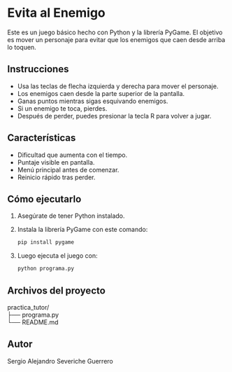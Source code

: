 # Evita al Enemigo

Este es un juego básico hecho con Python y la librería PyGame. El objetivo es mover un personaje para evitar que los enemigos que caen desde arriba lo toquen.

## Instrucciones

- Usa las teclas de flecha izquierda y derecha para mover el personaje.
- Los enemigos caen desde la parte superior de la pantalla.
- Ganas puntos mientras sigas esquivando enemigos.
- Si un enemigo te toca, pierdes.
- Después de perder, puedes presionar la tecla R para volver a jugar.

## Características

- Dificultad que aumenta con el tiempo.
- Puntaje visible en pantalla.
- Menú principal antes de comenzar.
- Reinicio rápido tras perder.

## Cómo ejecutarlo

1. Asegúrate de tener Python instalado.
2. Instala la librería PyGame con este comando:

   ```bash
   pip install pygame
   
3. Luego ejecuta el juego con:
   ```bash
   python programa.py

## Archivos del proyecto
practica_tutor/   
   ├── programa.py   
   └── README.md

## Autor
Sergio Alejandro Severiche Guerrero
